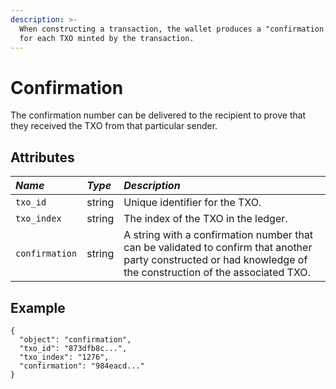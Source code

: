 ```yaml
---
description: >-
  When constructing a transaction, the wallet produces a "confirmation number"
  for each TXO minted by the transaction.
---
```


# Confirmation

The confirmation number can be delivered to the recipient to prove that they received the TXO from that particular sender.

## Attributes

| _Name_ | _Type_ | _Description_ |
| :--- | :--- | :--- |
| `txo_id` | string | Unique identifier for the TXO. |
| `txo_index` | string | The index of the TXO in the ledger. |
| `confirmation` | string | A string with a confirmation number that can be validated to confirm that another party constructed or had knowledge of the construction of the associated TXO. |

## Example

```text
{
  "object": "confirmation",
  "txo_id": "873dfb8c...",
  "txo_index": "1276",
  "confirmation": "984eacd..."
}
```

